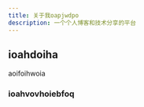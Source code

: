 ```yaml
---
title: 关于我oapjwdpo 
description: 一个个人博客和技术分享的平台
---
```


## ioahdoiha

aoifoihwoia


### ioahvovhoiebfoq

